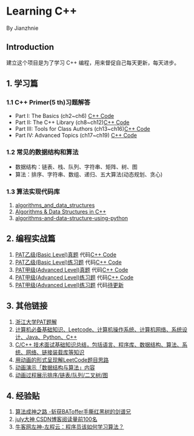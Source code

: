# Learning C++
By Jianzhnie
## Introduction
建立这个项目是为了学习 C++ 编程，用来督促自己每天更新，每天进步。

## 1. 学习篇
### 1.1 C++ Primer(5 th)习题解答
- Part I: The Basics (ch2~ch6) [C++ Code]()
- Part II: The C++ Library (ch8~ch12)[C++ Code]()
- Part III: Tools for Class Authors (ch13~ch16)[C++ Code]()
- Part IV: Advanced Topics (ch17~ch19) [C++ Code]()

### 1.2 常见的数据结构和算法
- 数据结构：链表、栈、队列、字符串、矩阵、树、图
- 算法：排序、字符串、数组、递归、五大算法(动态规划、贪心)

### 1.3 算法实现代码库
1. [algorithms_and_data_structures](https://github.com/mandliya/algorithms_and_data_structures)
2. [Algorithms & Data Structures in C++](https://github.com/xtaci/algorithms)
3. [algorithms-and-data-structure-using-python](https://github.com/facert/python-data-structure-cn)


## 2. 编程实战篇
1. [PAT乙级(Basic Level)真题](https://www.nowcoder.com/pat/6/problems)  代码[C++ Code](https://github.com/jianzhnie/learnc/tree/master/Programming-Ability-Test/PATeasy2)
2. [PAT乙级(Basic Level)练习题](https://www.nowcoder.com/pat/2/problems)  代码[C++ Code](https://github.com/jianzhnie/learnc/tree/master/Programming-Ability-Test/PATeasy1)
3. [PAT甲级(Advanced Level)真题](https://www.nowcoder.com/pat/5/problems)  代码[C++ Code](https://github.com/jianzhnie/learnc/tree/master/Programming-Ability-Test/PAThard2)
4. [PAT甲级(Advanced Level)练习题](https://www.nowcoder.com/pat/1/problems) 代码[C++ Code](https://github.com/jianzhnie/learnc/tree/master/Programming-Ability-Test/PAThard1)
5. [PAT甲级(Advanced Level)练习题](https://www.nowcoder.com/pat/1/problems) 代码[待更新]()


## 3. 其他链接
1. [ 浙江大学PAT题解](https://github.com/liuchuo/PAT)
2. [计算机必备基础知识、Leetcode、计算机操作系统、计算机网络、系统设计、Java、Python、C++](https://github.com/CyC2018/CS-Notes)
3. [C/C++ 技术面试基础知识总结，包括语言、程序库、数据结构、算法、系统、网络、链接装载库等知识](https://github.com/huihut/interview)
4. [用动画的形式呈现解LeetCode题目思路](https://github.com/MisterBooo/LeetCodeAnimation)
5. [动画演示「数据结构与算法」内容 ](https://www.cxyxiaowu.com/leetcodeanimation)
6. [动画过程展示排序/链表/队列/二叉树/图](https://visualgo.net/zh)

## 4. 经验贴
1. [算法成神之路 -斩获BAToffer手撕红黑树的剑谱兄](http%3A//t.cn/ELbVOZ7)
2. [july大神 CSDN博客阅读量前100名](https%3A//blog.csdn.net/v_JULY_v/article/details/19131887)
3. [牛客网左神-左程云：程序员该如何学习算法？](https%3A//www.nowcoder.com/discuss/61529)